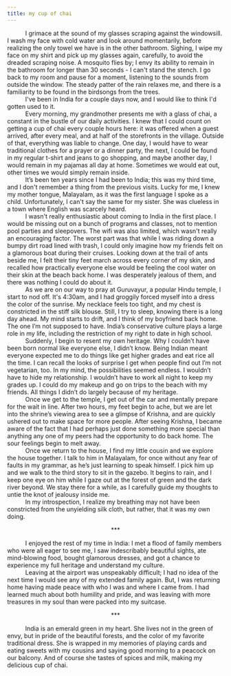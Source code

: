 ```yaml
---
title: my cup of chai
---
```


&emsp;&emsp;&emsp;I grimace at the sound of my glasses scraping against the windowsill. I wash my face with cold water and look around momentarily, before realizing the only towel we have is in the other bathroom. Sighing, I wipe my face on my shirt and pick up my glasses again, carefully, to avoid the dreaded scraping noise. A mosquito flies by; I envy its ability to remain in the bathroom for longer than 30 seconds - I can't stand the stench. I go back to my room and pause for a moment, listening to the sounds from outside the window. The steady patter of the rain relaxes me, and there is a familiarity to be found in the birdsongs from the trees.<br>
&emsp;&emsp;&emsp;I've been in India for a couple days now, and I would like to think I'd gotten used to it.<br>
&emsp;&emsp;&emsp;Every morning, my grandmother presents me with a glass of chai, a constant in the bustle of our daily activities. I knew that I could count on getting a cup of chai every couple hours here: it was offered when a guest arrived, after every meal, and at half of the storefronts in the village. Outside of that, everything was liable to change. One day, I would have to wear traditional clothes for a prayer or a dinner party, the next, I could be found in my regular t-shirt and jeans to go shopping, and maybe another day, I would remain in my pajamas all day at home. Sometimes we would eat out, other times we would simply remain inside.<br>
&emsp;&emsp;&emsp;It’s been ten years since I had been to India; this was my third time, and I don't remember a thing from the previous visits. Lucky for me, I knew my mother tongue, Malayalam, as it was the first language I spoke as a child. Unfortunately, I can't say the same for my sister. She was clueless in a town where English was scarcely heard.<br>
&emsp;&emsp;&emsp;I wasn't really enthusiastic about coming to India in the first place. I would be missing out on a bunch of programs and classes, not to mention pool parties and sleepovers. The wifi was also limited, which wasn't really an encouraging factor. The worst part was that while I was riding down a bumpy dirt road lined with trash, I could only imagine how my friends felt on a glamorous boat during their cruises. Looking down at the trail of ants beside me, I felt their tiny feet march across every corner of my skin, and recalled how practically everyone else would be feeling the cool water on their skin at the beach back home. I was desperately jealous of them, and there was nothing I could do about it.<br>
&emsp;&emsp;&emsp;As we are on our way to pray at Guruvayur, a popular Hindu temple, I start to nod off. It's 4:30am, and I had groggily forced myself into a dress the color of the sunrise. My necklace feels too tight, and my chest is constricted in the stiff silk blouse. Still, I try to sleep, knowing there is a long day ahead. My mind starts to drift, and I think of my boyfriend back home. The one I’m not supposed to have. India’s conservative culture plays a large role in my life, including the restriction of my right to date in high school.<br>
&emsp;&emsp;&emsp;Suddenly, I begin to resent my own heritage. Why I couldn’t have been born normal like everyone else, I didn’t know. Being Indian meant everyone expected me to do things like get higher grades and eat rice all the time. I can recall the looks of surprise I get when people find out I’m not vegetarian, too. In my mind, the possibilities seemed endless. I wouldn’t have to hide my relationship. I wouldn’t have to work all night to keep my grades up. I could do my makeup and go on trips to the beach with my friends. All things I didn’t do largely because of my heritage.<br>
&emsp;&emsp;&emsp;Once we get to the temple, I get out of the car and mentally prepare for the wait in line. After two hours, my feet begin to ache, but we are let into the shrine’s viewing area to see a glimpse of Krishna, and are quickly ushered out to make space for more people.
After seeing Krishna, I became aware of the fact that I had perhaps just done something more special than anything any one of my peers had the opportunity to do back home. The sour feelings begin to melt away.<br>
&emsp;&emsp;&emsp;Once we return to the house, I find my little cousin and we explore the house together. I talk to him in Malayalam, for once without any fear of faults in my grammar, as he’s just learning to speak himself. I pick him up and we walk to the third story to sit in the gazebo. It begins to rain, and I keep one eye on him while I gaze out at the forest of green and the dark river beyond. We stay there for a while, as I carefully guide my thoughts to untie the knot of jealousy inside me.<br>
&emsp;&emsp;&emsp;In my introspection, I realize my breathing may not have been constricted from the unyielding silk cloth, but rather, that it was my own doing.

<center>***</center>

&emsp;&emsp;&emsp;I enjoyed the rest of my time in India: I met a flood of family members who were all eager to see me, I saw indescribably beautiful sights, ate mind-blowing food, bought glamorous dresses, and got a chance to experience my full heritage and understand my culture.<br>
&emsp;&emsp;&emsp;Leaving at the airport was unspeakably difficult; I had no idea of the next time I would see any of my extended family again. But, I was returning home having made peace with who I was and where I came from. I had learned much about both humility and pride, and was leaving with more treasures in my soul than were packed into my suitcase.

<center>***</center>

&emsp;&emsp;&emsp;India is an emerald green in my heart. She lives not in the green of envy, but in pride of the beautiful forests, and the color of my favorite traditional dress. She is wrapped in my memories of playing cards and eating sweets with my cousins and saying good morning to a peacock on our balcony. And of course she tastes of spices and milk, making my delicious cup of chai.
